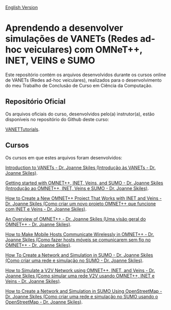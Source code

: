 [English Version](README.EN.md)

# Aprendendo a desenvolver simulações de VANETs (Redes ad-hoc veiculares) com OMNeT++, INET, VEINS e SUMO

Este repositório contém os arquivos desenvolvidos durante os cursos online de VANETs (Redes ad-hoc veiculares), realizados para o desenvolvimento do meu Trabalho de Conclusão de Curso em Ciência da Computação.

## Repositório Oficial

Os arquivos oficiais do curso, desenvolvidos pelo(a) instrutor(a), estão disponíveis no repositório do Github deste curso:

[VANETTutorials](https://github.com/chaotictoejam/VANETTutorials).

## Cursos

Os cursos em que estes arquivos foram desenvolvidos:

[Introduction to VANETs - Dr. Joanne Skiles (Introdução às VANETs - Dr. Joanne Skiles)](https://www.youtube.com/watch?v=tCs-K9AkDrQ&list=PLaBPUIXZ8s4AwAk5EelikvvyG4EzX2hpx&index=1&pp=iAQB).

[Getting started with OMNET++, INET, Veins, and SUMO - Dr. Joanne Skiles (Introdução ao OMNET++, INET, Veins e SUMO - Dr. Joanne Skiles)](https://www.youtube.com/watch?v=PfAWhrmoYgM&list=PLaBPUIXZ8s4AwAk5EelikvvyG4EzX2hpx&index=2&pp=iAQB).

[How to Create a New OMNET++ Project That Works with INET and Veins - Dr. Joanne Skiles (Como criar um novo projeto OMNET++ que funcione com INET e Veins - Dr. Joanne Skiles)](https://www.youtube.com/watch?v=mGvhbrw05sQ&list=PLaBPUIXZ8s4AwAk5EelikvvyG4EzX2hpx&index=3&pp=iAQB).

[An Overview of OMNET++ - Dr. Joanne Skiles (Uma visão geral do OMNET++ - Dr. Joanne Skiles)](https://www.youtube.com/watch?v=Ez8tTS9iXe4&list=PLaBPUIXZ8s4AwAk5EelikvvyG4EzX2hpx&index=4&pp=iAQB).

[How to Make Mobile Hosts Communicate Wirelessly in OMNET++ - Dr. Joanne Skiles (Como fazer hosts móveis se comunicarem sem fio no OMNET++ - Dr. Joanne Skiles)](https://www.youtube.com/watch?v=9xDqjRd1DpA&list=PLaBPUIXZ8s4AwAk5EelikvvyG4EzX2hpx&index=5&pp=iAQB).

[How To Create a Network and Simulation in SUMO - Dr. Joanne Skiles (Como criar uma rede e simulação no SUMO - Dr. Joanne Skiles)](https://www.youtube.com/watch?v=eXW4D32ePpE&list=PLaBPUIXZ8s4AwAk5EelikvvyG4EzX2hpx&index=6&pp=iAQB).

[How to Simulate a V2V Network using OMNET++, INET, and Veins - Dr. Joanne Skiles (Como simular uma rede V2V usando OMNET++, INET e Veins - Dr. Joanne Skiles)](https://www.youtube.com/watch?v=6GG1rPvfagU&list=PLaBPUIXZ8s4AwAk5EelikvvyG4EzX2hpx&index=7&pp=iAQB).

[How to Create a Network and Simulation in SUMO Using OpenStreetMap - Dr. Joanne Skiles (Como criar uma rede e simulação no SUMO usando o OpenStreetMap - Dr. Joanne Skiles)](https://www.youtube.com/watch?v=wZycufsTEGU&list=PLaBPUIXZ8s4AwAk5EelikvvyG4EzX2hpx&index=8&pp=iAQB).